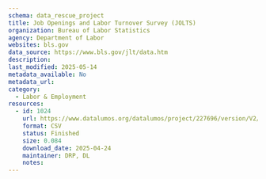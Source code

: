 ```yaml
---
schema: data_rescue_project 
title: Job Openings and Labor Turnover Survey (JOLTS)
organization: Bureau of Labor Statistics
agency: Department of Labor
websites: bls.gov
data_source: https://www.bls.gov/jlt/data.htm
description: 
last_modified: 2025-05-14
metadata_available: No
metadata_url: 
category:
  - Labor & Employment 
resources:
  - id: 1024
    url: https://www.datalumos.org/datalumos/project/227696/version/V2/view
    format: CSV
    status: Finished
    size: 0.084
    download_date: 2025-04-24
    maintainer: DRP, DL
    notes: 
---
```

